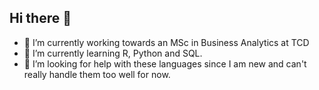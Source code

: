 ## Hi there 👋

- 🔭 I’m currently working towards an MSc in Business Analytics at TCD
- 🌱 I’m currently learning R, Python and SQL.
- 🤔 I’m looking for help with these languages since I am new and can't really handle them too well for now.
